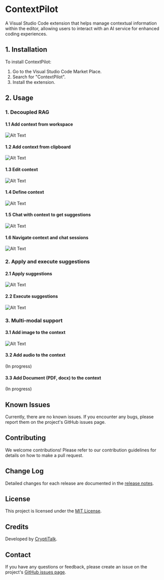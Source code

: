 # ContextPilot


A Visual Studio Code extension that helps manage contextual information within the editor, allowing users to interact with an AI service for enhanced coding experiences.


## 1. Installation

To install ContextPilot:

1. Go to the Visual Studio Code Market Place.
2. Search for "ContextPilot".
3. Install the extension.

## 2. Usage

### 1. Decoupled RAG

#### 1.1 Add context from workspace

![Alt Text](https://storage.googleapis.com/cryptitalk/gifs/SelectContext1.gif)

#### 1.2 Add context from clipboard

![Alt Text](https://storage.googleapis.com/cryptitalk/gifs/SelectKeyBoardContext1.gif)

#### 1.3 Edit context

![Alt Text](https://storage.googleapis.com/cryptitalk/gifs/EditContext1.gif)

#### 1.4 Define context

![Alt Text](https://storage.googleapis.com/cryptitalk/gifs/DefineContext1.gif)

#### 1.5 Chat with context to get suggestions

![Alt Text](https://storage.googleapis.com/cryptitalk/gifs/ChatWithContext1.gif)

#### 1.6 Navigate context and chat sessions

![Alt Text](https://storage.googleapis.com/cryptitalk/gifs/NavigateContextSession1.gif)

### 2. Apply and execute suggestions

#### 2.1 Apply suggestions

![Alt Text](https://storage.googleapis.com/cryptitalk/gifs/ApplySuggestion1.gif)

#### 2.2 Execute suggestions

![Alt Text](https://storage.googleapis.com/cryptitalk/gifs/execute1.gif)

### 3. Multi-modal support

#### 3.1 Add image to the context

![Alt Text](https://storage.googleapis.com/cryptitalk/gifs/ChatWithImage1.gif)

#### 3.2 Add audio to the context

(In progress)

#### 3.3 Add Document (PDF, docx) to the context

(In progress)

## Known Issues

Currently, there are no known issues. If you encounter any bugs, please report them on the project's GitHub issues page.

## Contributing

We welcome contributions! Please refer to our contribution guidelines for details on how to make a pull request.

## Change Log

Detailed changes for each release are documented in the [release notes](https://github.com/your-username/context-pilot/releases).

## License

This project is licensed under the [MIT License](LICENSE).

## Credits

Developed by [CryptiTalk](https://github.com/cryptitalk).

## Contact

If you have any questions or feedback, please create an issue on the project's [GitHub issues page](https://github.com/your-username/context-pilot/issues).
